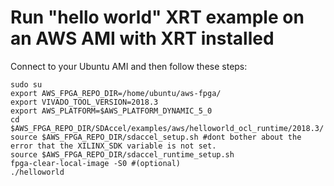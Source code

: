 # Run "hello world" XRT example on an AWS AMI with XRT installed

Connect to your Ubuntu AMI and then follow these steps:
````
sudo su
export AWS_FPGA_REPO_DIR=/home/ubuntu/aws-fpga/
export VIVADO_TOOL_VERSION=2018.3
export AWS_PLATFORM=$AWS_PLATFORM_DYNAMIC_5_0 
cd $AWS_FPGA_REPO_DIR/SDAccel/examples/aws/helloworld_ocl_runtime/2018.3/
source $AWS_FPGA_REPO_DIR/sdaccel_setup.sh #dont bother about the error that the XILINX_SDK variable is not set.
source $AWS_FPGA_REPO_DIR/sdaccel_runtime_setup.sh
fpga-clear-local-image -S0 #(optional)
./helloworld







